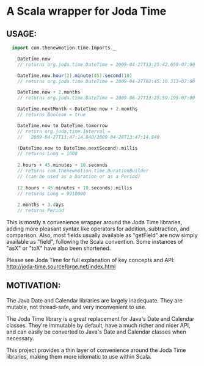 A Scala wrapper for Joda Time
=============================

USAGE:
------

```scala
  import com.thenewmotion.time.Imports._

    DateTime.now
    // returns org.joda.time.DateTime = 2009-04-27T13:25:42.659-07:00

	DateTime.now.hour(2).minute(45).second(10)
	// returns org.joda.time.DateTime = 2009-04-27T02:45:10.313-07:00

    DateTime.now + 2.months
    // returns org.joda.time.DateTime = 2009-06-27T13:25:59.195-07:00

    DateTime.nextMonth < DateTime.now + 2.months
    // returns Boolean = true

	DateTime.now to DateTime.tomorrow
	// return org.joda.time.Interval =
	//   2009-04-27T13:47:14.840/2009-04-28T13:47:14.840

	(DateTime.now to DateTime.nextSecond).millis
	// returns Long = 1000
	
	2.hours + 45.minutes + 10.seconds
	// returns com.thenewmotion.time.DurationBuilder
	// (can be used as a Duration or as a Period)
	
	(2.hours + 45.minutes + 10.seconds).millis
	// returns Long = 9910000	
	
	2.months + 3.days
	// returns Period
```

This is mostly a convenience wrapper around the Joda Time libraries, adding
more pleasant syntax like operators for addition, subtraction, and comparison.
Also, most fields usually available as "getField" are now simply available as
"field", following the Scala convention. Some instances of "asX" or "toX" have
also been shortened.

Please see Joda Time for full explanation of key concepts and API:
http://joda-time.sourceforge.net/index.html


MOTIVATION:
-----------

The Java Date and Calendar libraries are largely inadequate. They are mutable,
not thread-safe, and very inconvenient to use.

The Joda Time library is a great replacement for Java's Date and Calendar
classes. They're immutable by default, have a much richer and nicer API, and
can easily be converted to Java's Date and Calendar classes when necessary.

This project provides a thin layer of convenience around the Joda Time
libraries, making them more idiomatic to use within Scala.